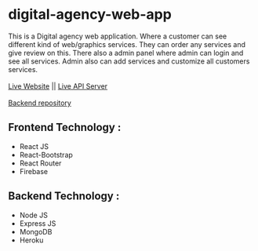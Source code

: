 # digital-agency-web-app
This is a Digital agency web application. Where a customer can see different kind of web/graphics services. They can order any services and give review on this. There also a admin panel where admin can login and see all services. Admin also can add services and customize all customers services.
<br>
<br>
[Live Website](https://digital-agency-20.firebaseapp.com/) || [Live API Server](https://desolate-falls-67613.herokuapp.com/) 
<br>
<br>
[Backend repository](https://github.com/MsiIslam20/Digital-Agency-Server)

## Frontend Technology :

- React JS
- React-Bootstrap
- React Router
- Firebase

## Backend Technology :

- Node JS
- Express JS
- MongoDB
- Heroku